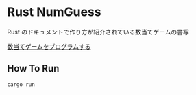 # Rust NumGuess

Rust のドキュメントで作り方が紹介されている数当てゲームの書写

[数当てゲームをプログラムする](https://doc.rust-jp.rs/book/second-edition/ch02-00-guessing-game-tutorial.html)

## How To Run

```
cargo run
```
